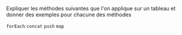 Expliquer les méthodes suivantes que l'on applique sur un tableau et donner des exemples pour chacune des méthodes

`forEach`
`concat`
`push`
`map`
